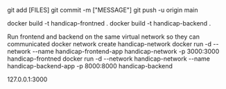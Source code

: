 git add [FILES]
git commit -m ["MESSAGE"]
git push -u origin main  


docker build -t handicap-frontned .
docker build -t handicap-backend .

Run frontend and backend on the same virtual network so they can communicated
docker network create handicap-network
docker run -d --network --name handicap-frontend-app handicap-network -p 3000:3000 handicap-frontned
docker run -d --network handicap-network --name handicap-backend-app -p 8000:8000  handicap-backend

127.0.0.1:3000

